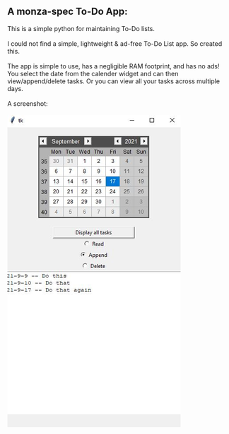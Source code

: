 ## A monza-spec To-Do App:
This is a simple python for maintaining To-Do lists.<br><br>
I could not find a simple, lightweight & ad-free To-Do List app. So created this.<br><br>
The app is simple to use, has a negligible RAM footprint, and has no ads!<br>
You select the date from the calender widget and can then view/append/delete tasks. Or you can view 
all your tasks across multiple days.<br>
<br>A screenshot:<br><br>
<kbd>![alt text](Capture.JPG)</kbd>
